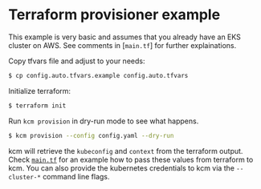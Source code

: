 Terraform provisioner example
=============================

This example is very basic and assumes that you already have an EKS cluster on
AWS. See comments in [`main.tf`] for further explainations.

Copy tfvars file and adjust to your needs:

```sh
$ cp config.auto.tfvars.example config.auto.tfvars
```

Initialize terraform:

```sh
$ terraform init
```

Run `kcm provision` in dry-run mode to see what happens.

```sh
$ kcm provision --config config.yaml --dry-run
```

kcm will retrieve the `kubeconfig` and `context` from the terraform output.
Check [`main.tf`](main.tf) for an example how to pass these values from
terraform to kcm. You can also provide the kubernetes credentials to kcm via
the `--cluster-*` command line flags.
